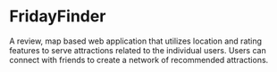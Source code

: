 # FridayFinder
A review, map based web application that utilizes location and rating features to serve attractions related to the individual users. Users can connect with friends to create a network of recommended attractions.
